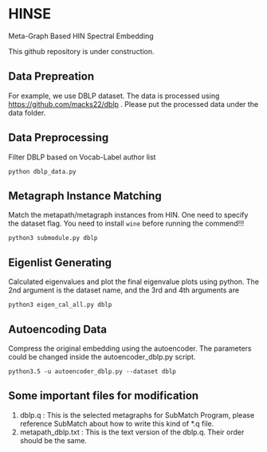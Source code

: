 # HINSE
Meta-Graph Based HIN Spectral Embedding

This github repository is under construction.

## Data Prepreation
For example, we use DBLP dataset. The data is processed using https://github.com/macks22/dblp . Please put the processed data under the data folder.

## Data Preprocessing
Filter DBLP based on Vocab-Label author list
```
python dblp_data.py
```

## Metagraph Instance Matching
Match the metapath/metagraph instances from HIN. One need to specify the dataset flag. You need to install ```wine``` before running the commend!!!
```
python3 submodule.py dblp
```

## Eigenlist Generating

Calculated eigenvalues and plot the final eigenvalue plots using python. The 2nd argument is the dataset name, and the 3rd and 4th arguments are
```
python3 eigen_cal_all.py dblp
```

## Autoencoding Data

Compress the original embedding using the autoencoder. The parameters could be changed inside the autoencoder_dblp.py script.

```
python3.5 -u autoencoder_dblp.py --dataset dblp
```
## Some important files for modification

1. dblp.q : This is the selected metagraphs for SubMatch Program, please reference SubMatch about how to write this kind of *.q file.
2. metapath_dblp.txt : This is the text version of the dblp.q. Their order should be the same.
